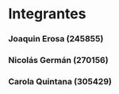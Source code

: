 # Integrantes

### Joaquin Erosa (245855)

### Nicolás Germán (270156)

### Carola Quintana (305429)
